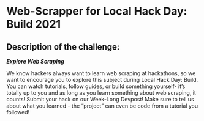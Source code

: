 # Web-Scrapper for Local Hack Day: Build 2021

## Description of the challenge:
<i><b>Explore Web Scraping</b></i>

We know hackers always want to learn web scraping at hackathons, so we want to encourage you to explore this subject during Local Hack Day: Build. You can watch tutorials, follow guides, or build something yourself- it’s totally up to you and as long as you learn something about web scraping, it counts! Submit your hack on our Week-Long Devpost! Make sure to tell us about what you learned - the “project” can even be code from a tutorial you followed!

